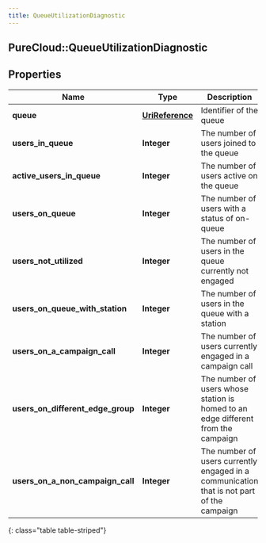 ```yaml
---
title: QueueUtilizationDiagnostic
---
```

## PureCloud::QueueUtilizationDiagnostic

## Properties

|Name | Type | Description | Notes|
|------------ | ------------- | ------------- | -------------|
| **queue** | [**UriReference**](UriReference.html) | Identifier of the queue | [optional] |
| **users_in_queue** | **Integer** | The number of users joined to the queue | [optional] |
| **active_users_in_queue** | **Integer** | The number of users active on the queue | [optional] |
| **users_on_queue** | **Integer** | The number of users with a status of on-queue | [optional] |
| **users_not_utilized** | **Integer** | The number of users in the queue currently not engaged | [optional] |
| **users_on_queue_with_station** | **Integer** | The number of users in the queue with a station | [optional] |
| **users_on_a_campaign_call** | **Integer** | The number of users currently engaged in a campaign call | [optional] |
| **users_on_different_edge_group** | **Integer** | The number of users whose station is homed to an edge different from the campaign | [optional] |
| **users_on_a_non_campaign_call** | **Integer** | The number of users currently engaged in a communication that is not part of the campaign | [optional] |
{: class="table table-striped"}



